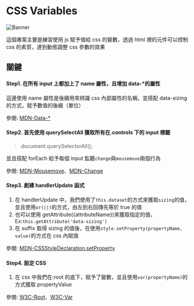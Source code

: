 # CSS Variables

![Banner](https://github.com/destiny5420/JS-30/tree/develop/03%20-%20CSS%20Variables/banner.png)

這個專案主要是練習使用 js 賦予值給 css 的變數，透過 html 裡的元件可以控制 css 的素質，達到動態調整 css 參數的效果

## 關鍵

#### Step1. 在所有 input 上都加上了 name 屬性，且增加 data-\*的屬性

這邊使用 name 屬性是後續用來辨識 css 內部屬性的名稱，並搭配 data-sizing 的方式，賦予數值的後綴（單位）

參閱: [MDN-Data-\*](https://developer.mozilla.org/zh-TW/docs/Web/HTML/Global_attributes/data-*)

#### Step2. 首先使用 querySelectAll 獲取所有在.controls 下的 input 標籤

> document.querySelectorAll();

並且搭配 forEach 給予每個 input 監聽`change`與`mousemove`兩個行為

參閱: [MDN-Mousemove](https://developer.mozilla.org/en-US/docs/Web/API/Element/mousemove_event)、[MDN-Change](https://developer.mozilla.org/en-US/docs/Web/API/HTMLElement/change_event)

#### Step3. 創建 handlerUpdate 函式

1. 在 handlerUpdate 中，我們使用了`this.dataset`的方式來獲取`sizing`的值，並且使用`or(||)`的方式，由左到右回傳先等於 true 的值
2. 也可以使用 getAttribute({attributeName})來獲取指定的值，Ex:`this.getAttribute('data-sizing')`
3. 在 suffix 取得 sizing 的值後，在使用`style.setProperty(propertyName, value)`的方式在 css 內賦值

參閱: [MDN-CSSStyleDeclaration.setProperty](https://developer.mozilla.org/en-US/docs/Web/API/CSSStyleDeclaration/setProperty)

#### Step4. 設定 CSS

1. 在 css 中我們在:root 的底下，賦予了變數，並且使用`var(propertyName)`的方式獲取 propertyValue

參閱: [W3C-Root](https://www.w3schools.com/cssref/sel_root.asp)、[W3C-Var](https://www.w3schools.com/css/css3_variables.asp)
